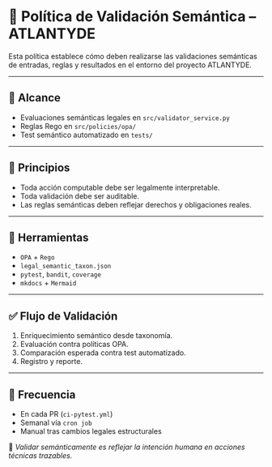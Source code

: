 # 🧪 Política de Validación Semántica – ATLANTYDE

Esta política establece cómo deben realizarse las validaciones semánticas de entradas, reglas y resultados en el entorno del proyecto ATLANTYDE.

---

## 📌 Alcance

* Evaluaciones semánticas legales en `src/validator_service.py`
* Reglas Rego en `src/policies/opa/`
* Test semántico automatizado en `tests/`

---

## 📜 Principios

* Toda acción computable debe ser legalmente interpretable.
* Toda validación debe ser auditable.
* Las reglas semánticas deben reflejar derechos y obligaciones reales.

---

## 🧰 Herramientas

* `OPA` + `Rego`
* `legal_semantic_taxon.json`
* `pytest`, `bandit`, `coverage`
* `mkdocs` + `Mermaid`

---

## ✅ Flujo de Validación

1. Enriquecimiento semántico desde taxonomía.
2. Evaluación contra políticas OPA.
3. Comparación esperada contra test automatizado.
4. Registro y reporte.

---

## 🔄 Frecuencia

* En cada PR (`ci-pytest.yml`)
* Semanal vía `cron job`
* Manual tras cambios legales estructurales

🧠 *Validar semánticamente es reflejar la intención humana en acciones técnicas trazables.*
